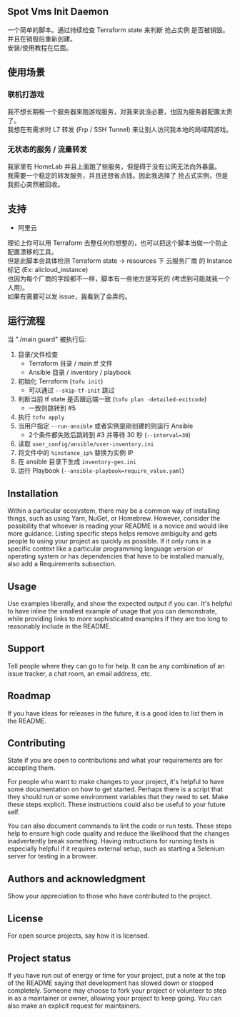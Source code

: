 ## Spot Vms Init Daemon

一个简单的脚本。通过持续检查 Terraform state 来判断 抢占实例 是否被销毁。并且在销毁后重新创建。  
安装/使用教程在后面。

## 使用场景

### 联机打游戏
我不想长期租一个服务器来跑游戏服务，对我来说没必要，也因为服务器配置太贵了。  
我想在有需求时 L7 转发 (Frp / SSH Tunnel) 来让别人访问我本地的局域网游戏。

### 无状态的服务 / 流量转发
我家里有 HomeLab 并且上面跑了些服务，但是碍于没有公网无法向外暴露。  
我需要一个稳定的转发服务，并且还想省点钱。因此我选择了 抢占式实例，但是我担心突然被回收。

## 支持
- 阿里云

理论上你可以用 Terraform 去整任何你想整的，也可以把这个脚本当做一个防止配置漂移的工具。  
但是此脚本会具体检测 Terraform state -> resources 下 云服务厂商 的 Instance 标记 (Ex: alicloud_instance)  
也因为每个厂商的字段都不一样，脚本有一些地方是写死的 (考虑到可能就我一个人用)。  
如果有需要可以发 issue，我看到了会弄的。

## 运行流程
当 "./main guard" 被执行后:
1. 目录/文件检查
   - Terraform 目录 / main.tf 文件
   - Ansible 目录 / inventory / playbook
2. 初始化 Terraform (``tofu init``)
   - 可以通过 ``--skip-tf-init`` 跳过
3. 判断当前 tf state 是否跟远端一致 (``tofu plan -detailed-exitcode``)
   - 一致则跳转到 #5
4. 执行 ``tofu apply`` 
5. 当用户指定 ``--run-ansible`` 或者实例是刚创建的则运行 Ansible
   - 2个条件都失败后跳转到 #3 并等待 30 秒 (``--interval=30``)
6. 读取 ``user_config/ansible/user-inventory.ini``
7. 将文件中的 ``%instance_ip%`` 替换为实例 IP
8. 在 ansible 目录下生成 ``inventory-gen.ini``
9. 运行 Playbook (``--ansible-playbook=require_value.yaml``)

## Installation
Within a particular ecosystem, there may be a common way of installing things, such as using Yarn, NuGet, or Homebrew. However, consider the possibility that whoever is reading your README is a novice and would like more guidance. Listing specific steps helps remove ambiguity and gets people to using your project as quickly as possible. If it only runs in a specific context like a particular programming language version or operating system or has dependencies that have to be installed manually, also add a Requirements subsection.

## Usage
Use examples liberally, and show the expected output if you can. It's helpful to have inline the smallest example of usage that you can demonstrate, while providing links to more sophisticated examples if they are too long to reasonably include in the README.

## Support
Tell people where they can go to for help. It can be any combination of an issue tracker, a chat room, an email address, etc.

## Roadmap
If you have ideas for releases in the future, it is a good idea to list them in the README.

## Contributing
State if you are open to contributions and what your requirements are for accepting them.

For people who want to make changes to your project, it's helpful to have some documentation on how to get started. Perhaps there is a script that they should run or some environment variables that they need to set. Make these steps explicit. These instructions could also be useful to your future self.

You can also document commands to lint the code or run tests. These steps help to ensure high code quality and reduce the likelihood that the changes inadvertently break something. Having instructions for running tests is especially helpful if it requires external setup, such as starting a Selenium server for testing in a browser.

## Authors and acknowledgment
Show your appreciation to those who have contributed to the project.

## License
For open source projects, say how it is licensed.

## Project status
If you have run out of energy or time for your project, put a note at the top of the README saying that development has slowed down or stopped completely. Someone may choose to fork your project or volunteer to step in as a maintainer or owner, allowing your project to keep going. You can also make an explicit request for maintainers.

